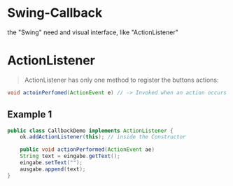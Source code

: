 # Swing-Callback
the "Swing" need and visual interface, like "ActionListener"

# ActionListener
> ActionListener has only one method to register the buttons actions:

```java
void actoinPerfomed(ActionEvent e) // -> Invoked when an action occurs
```

## Example 1
```java
public class CallbackDemo implements ActionListener {
	ok.addActionListener(this); // inside the Constructor

	public void actionPerformed(ActionEvent ae)
	String text = eingabe.getText();
	eingabe.setText("");
	ausgabe.append(text);
}
```

